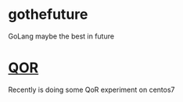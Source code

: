 # gothefuture
GoLang maybe the best in future

# [QOR](https://github.com/qor)
Recently is doing some QoR experiment on centos7 
